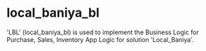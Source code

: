 # local_baniya_bl
'LBL' (local_baniya_bl) is used to implement the Business Logic for Purchase, Sales, Inventory App Logic for solution 'Local_Baniya'.
